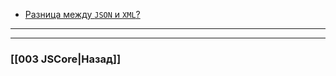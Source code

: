 - [Разница между `JSON` и `XML`?](https://youtu.be/XtQPrt8G0n8?t=28)


___

___

### [[003 JSCore|Назад]]